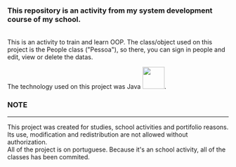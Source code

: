 <h3>This repository is an activity from my system development course of my school.</h3><br>
This is an activity to train and learn OOP. The class/object used on this project is the People class ("Pessoa"), so there, you can sign in people and edit, view or delete the datas.<br>




The technology used on this project was Java
<img src="https://cdn.jsdelivr.net/gh/devicons/devicon/icons/java/java-original.svg" width="50" height="50"/>.<br>
<h3>NOTE</h3>
<hr>
This project was created for studies, school activities and portifolio reasons. Its use, modification and redistribution are not allowed without authorization.<br>
All of the project is on portuguese.
Because it's an school activity, all of the classes has been commited.
